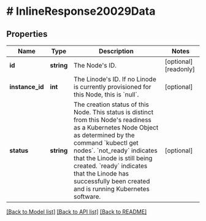 # # InlineResponse20029Data

## Properties

Name | Type | Description | Notes
------------ | ------------- | ------------- | -------------
**id** | **string** | The Node&#39;s ID. | [optional] [readonly]
**instance_id** | **int** | The Linode&#39;s ID. If no Linode is currently provisioned for this Node, this is &#x60;null&#x60;. | [optional]
**status** | **string** | The creation status of this Node. This status is distinct from this Node&#39;s readiness as a Kubernetes Node Object as determined by the command &#x60;kubectl get nodes&#x60;.  &#x60;not_ready&#x60; indicates that the Linode is still being created.  &#x60;ready&#x60; indicates that the Linode has successfully been created and is running Kubernetes software. | [optional]

[[Back to Model list]](../../README.md#models) [[Back to API list]](../../README.md#endpoints) [[Back to README]](../../README.md)
